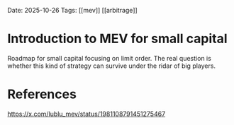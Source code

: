 Date: 2025-10-26
Tags: [[mev]] [[arbitrage]]

# Introduction to MEV for  small capital

Roadmap for small capital focusing on limit order.
The real question is whether this kind of strategy can survive under the ridar of big players.

# References
https://x.com/lublu_mev/status/1981108791451275467